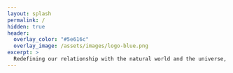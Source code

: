 ```yaml
---
layout: splash
permalink: /
hidden: true
header:
  overlay_color: "#5e616c"
  overlay_image: /assets/images/logo-blue.png
excerpt: >
  Redefining our relationship with the natural world and the universe, using science as a foundation for a new form of creative, subjective exploration.<br />
---
```

